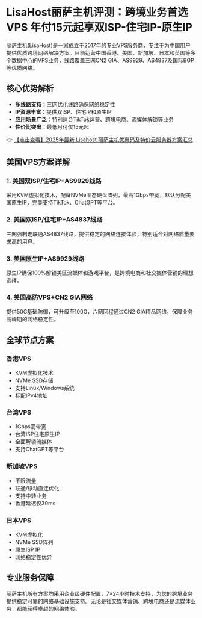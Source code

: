 # LisaHost丽萨主机评测：跨境业务首选VPS 年付15元起享双ISP-住宅IP-原生IP

丽萨主机(LisaHost)是一家成立于2017年的专业VPS服务商，专注于为中国用户提供优质跨境网络解决方案。目前运营中国香港、美国、新加坡、日本和英国等多个数据中心的VPS业务，线路覆盖三网CN2 GIA、AS9929、AS4837及国际BGP等优质网络。

## 核心优势解析

- **多线路支持**：三网优化线路确保网络稳定性
- **IP资源丰富**：提供双ISP、住宅IP和原生IP
- **应用场景广泛**：特别适合TikTok运营、跨境电商、流媒体解锁等业务
- **性价比突出**：最低月付仅15元起

👉 [【点击查看】2025年最新 Lisahost 丽萨主机优惠码及特价云服务器方案汇总](https://bit.ly/lisazhuji)

## 美国VPS方案详解

### 1. 美国双ISP/住宅IP+AS9929线路
采用KVM虚拟化技术，配备NVMe固态硬盘阵列，最高1Gbps带宽，默认分配美国原生IP，完美支持TikTok、ChatGPT等平台。

### 2. 美国双ISP/住宅IP+AS4837线路
三网强制走联通AS4837线路，提供稳定的网络连接体验，特别适合对网络质量要求高的用户。

### 3. 美国原生IP+AS9929线路
原生IP确保100%解锁美区流媒体和游戏平台，是跨境电商和社交媒体营销的理想选择。

### 4. 美国高防VPS+CN2 GIA网络
提供50G基础防御，可升级至100G，六网回程通过CN2 GIA精品网络，保障业务高峰期的网络稳定性。

## 全球节点方案

### 香港VPS
- KVM虚拟化技术
- NVMe SSD存储
- 支持Linux/Windows系统
- 标配IPv4地址

### 台湾VPS
- 1Gbps高带宽
- 台湾ISP住宅原生IP
- 全面解锁流媒体
- 支持ChatGPT等平台

### 新加坡VPS
- 不限流量
- 联通/移动直连优化
- 支持中转业务
- 香港延迟仅30ms

### 日本VPS
- KVM虚拟化
- NVMe SSD阵列
- 原生ISP IP
- 网络稳定性优异

## 专业服务保障

丽萨主机所有方案均采用企业级硬件配置，7×24小时技术支持，为您的跨境业务提供稳定可靠的网络基础设施支持。无论是社交媒体营销、跨境电商还是流媒体业务，都能获得卓越的网络体验。